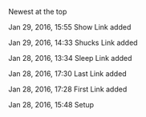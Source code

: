 Newest at the top

Jan 29, 2016, 15:55 Show Link added

Jan 29, 2016, 14:33 Shucks Link added

Jan 28, 2016, 13:34 Sleep Link added

Jan 28, 2016, 17:30 Last Link added

Jan 28, 2016, 17:28 First Link added

Jan 28, 2016, 15:48 Setup
